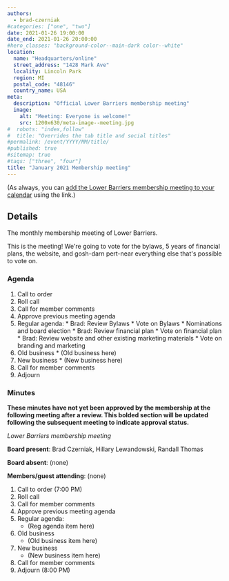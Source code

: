 ```yaml
---
authors:
  - brad-czerniak
#categories: ["one", "two"]
date: 2021-01-26 19:00:00
date_end: 2021-01-26 20:00:00
#hero_classes: "background-color--main-dark color--white"
location:
  name: "Headquarters/online"
  street_address: "1428 Mark Ave"
  locality: Lincoln Park
  region: MI
  postal_code: "48146"
  country_name: USA
meta:
  description: "Official Lower Barriers membership meeting"
  image:
    alt: "Meeting: Everyone is welcome!"
    src: 1200x630/meta-image--meeting.jpg
#  robots: "index,follow"
#  title: "Overrides the tab title and social titles"
#permalink: /event/YYYY/MM/title/
#published: true
#sitemap: true
#tags: ["three", "four"]
title: "January 2021 Membership meeting"
---
```


(As always, you can [add the Lower Barriers membership meeting to your calendar](http://bit.ly/lowerbarriers) using the link.)

## Details

The monthly membership meeting of Lower Barriers.

This is the meeting! We're going to vote for the bylaws, 5 years of financial plans, the website, and
gosh-darn pert-near everything else that's possible to vote on.

### Agenda

  1. Call to order
  2. Roll call
  3. Call for member comments
  4. Approve previous meeting agenda
  5. Regular agenda:
    * Brad: Review Bylaws
    * Vote on Bylaws
    * Nominations and board election
    * Brad: Review financial plan
    * Vote on financial plan
    * Brad: Review website and other existing marketing materials
    * Vote on branding and marketing
  6. Old business
    * (Old business here)
  7. New business
    * (New business here)
  8. Call for member comments
  9. Adjourn

### Minutes

**These minutes have not yet been approved by the membership at the following meeting after a review. This bolded section
will be updated following the subsequent meeting to indicate approval status.**

_Lower Barriers membership meeting_

**Board present**: Brad Czerniak, Hillary Lewandowski, Randall Thomas

**Board absent**: (none)

**Members/guest attending**: (none)

  1. Call to order (7:00 PM)
  2. Roll call
  3. Call for member comments
  4. Approve previous meeting agenda
  5. Regular agenda:
     * (Reg agenda item here)
  6. Old business
     * (Old business item here)
  7. New business
     * (New business item here)
  8. Call for member comments
  9. Adjourn (8:00 PM)

